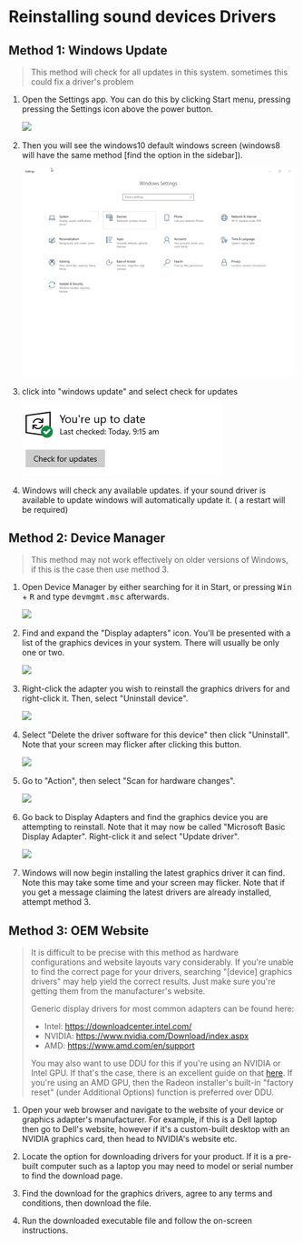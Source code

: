 # Reinstalling sound devices Drivers

## Method 1: Windows Update

> This method will check for all updates in this system. sometimes this could fix a driver's problem
1. Open the Settings app. You can do this by clicking Start menu, pressing pressing the Settings icon above the power button.

   ![](img/reinstalling-gpu-drivers/opensettings.png)

2. Then you will see the windows10 default windows screen (windows8 will have the same method [find the option in the sidebar]).

   ![](img/reinstalling-sound-devices/settings.png)

3. click into "windows update" and select check for updates

   ![](img/reinstalling-sound-devices/winupdate.png)
4. Windows will check any available updates. if your sound driver is available to update windows will automatically update it. ( a restart will be required)

## Method 2: Device Manager

> This method may not work effectively on older versions of Windows, if this is the case then use method 3.

1. Open Device Manager by either searching for it in Start, or pressing <kbd>Win</kbd> + <kbd>R</kbd> and type <kbd>devmgmt.msc</kbd> afterwards.

   ![](img/reinstalling-gpu-drivers/devmgmtsearch.png)

2. Find and expand the "Display adapters" icon. You'll be presented with a list of the graphics devices in your system. There will usually be only one or two.

   ![](img/reinstalling-gpu-drivers/devmgmtdisplayadapt.png)

3. Right-click the adapter you wish to reinstall the graphics drivers for and right-click it. Then, select "Uninstall device".

   ![](img/reinstalling-gpu-drivers/devmgmtuninstall.png)

4. Select "Delete the driver software for this device" then click "Uninstall". Note that your screen may flicker after clicking this button.

   ![](img/reinstalling-gpu-drivers/devmgmtdelete.png)

5. Go to "Action", then select "Scan for hardware changes".

   ![](img/reinstalling-gpu-drivers/devmgmtscan.png)

6. Go back to Display Adapters and find the graphics device you are attempting to reinstall. Note that it may now be called "Microsoft Basic Display Adapter". Right-click it and select "Update driver".

   ![](img/reinstalling-gpu-drivers/devmgmtupdate.png)

7. Windows will now begin installing the latest graphics driver it can find. Note this may take some time and your screen may flicker. Note that if you get a message claiming the latest drivers are already installed, attempt method 3.

## Method 3: OEM Website

> It is difficult to be precise with this method as hardware configurations and website layouts vary considerably. If you're unable to find the correct page for your drivers, searching "[device] graphics drivers" may help yield the correct results. Just make sure you're getting them from the manufacturer's website.
>
> Generic display drivers for most common adapters can be found here:
>
> - Intel: https://downloadcenter.intel.com/
> - NVIDIA: https://www.nvidia.com/Download/index.aspx
> - AMD: https://www.amd.com/en/support
>
> You may also want to use DDU for this if you're using an NVIDIA or Intel GPU. If that's the case, there is an excellent guide on that [here](https://www.wagnardsoft.com/content/ddu-guide-tutorial). If you're using an AMD GPU, then the Radeon installer's built-in "factory reset" (under Additional Options) function is preferred over DDU.

1. Open your web browser and navigate to the website of your device or graphics adapter's manufacturer. For example, if this is a Dell laptop then go to Dell's website, however if it's a custom-built desktop with an NVIDIA graphics card, then head to NVIDIA's website etc.

2. Locate the option for downloading drivers for your product. If it is a pre-built computer such as a laptop you may need to model or serial number to find the download page.

3. Find the download for the graphics drivers, agree to any terms and conditions, then download the file.

4. Run the downloaded executable file and follow the on-screen instructions.

